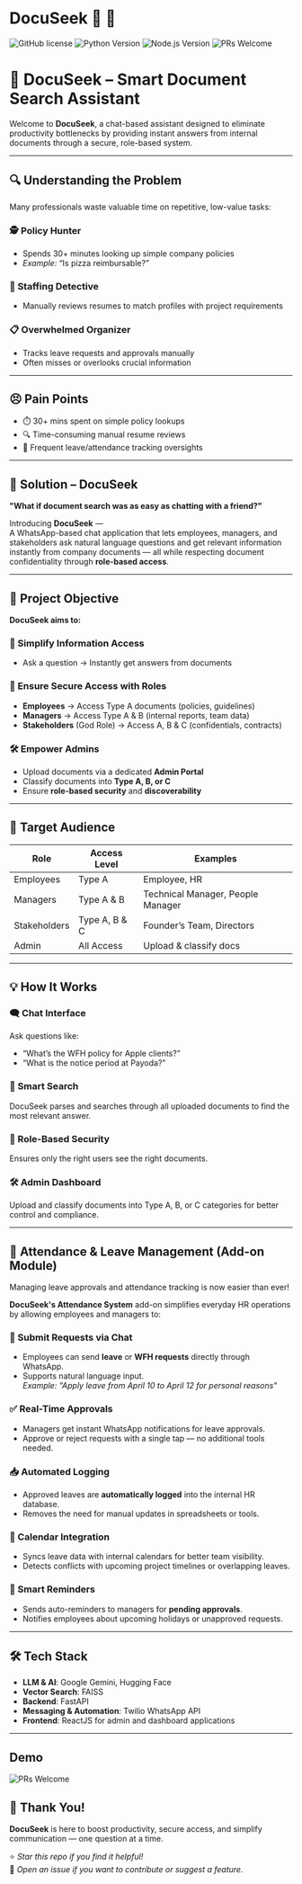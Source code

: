 # DocuSeek :mag_right: :rocket:

![GitHub license](https://img.shields.io/badge/license-MIT-blue.svg)
![Python Version](https://img.shields.io/badge/python-3.8%2B-blue)
![Node.js Version](https://img.shields.io/badge/node.js-14%2B-green)
![PRs Welcome](https://img.shields.io/badge/PRs-welcome-brightgreen.svg)

# 📄 DocuSeek – Smart Document Search Assistant

Welcome to **DocuSeek**, a chat-based assistant designed to eliminate productivity bottlenecks by providing instant answers from internal documents through a secure, role-based system.

---

## 🔍 Understanding the Problem

Many professionals waste valuable time on repetitive, low-value tasks:

### 🕵️ Policy Hunter
- Spends 30+ minutes looking up simple company policies  
- *Example:* “Is pizza reimbursable?”

### 💼 Staffing Detective
- Manually reviews resumes to match profiles with project requirements

### 📋 Overwhelmed Organizer
- Tracks leave requests and approvals manually  
- Often misses or overlooks crucial information

---

## 😣 Pain Points
- ⏱️ 30+ mins spent on simple policy lookups  
- 🔍 Time-consuming manual resume reviews  
- 📅 Frequent leave/attendance tracking oversights  

---

## 🚀 Solution – DocuSeek

**"What if document search was as easy as chatting with a friend?"**

Introducing **DocuSeek** —  
A WhatsApp-based chat application that lets employees, managers, and stakeholders ask natural language questions and get relevant information instantly from company documents — all while respecting document confidentiality through **role-based access**.

---

## 🎯 Project Objective

**DocuSeek aims to:**

### 🔎 Simplify Information Access
- Ask a question → Instantly get answers from documents

### 🔐 Ensure Secure Access with Roles
- **Employees** → Access Type A documents (policies, guidelines)  
- **Managers** → Access Type A & B (internal reports, team data)  
- **Stakeholders** (God Role) → Access A, B & C (confidentials, contracts)

### 🛠️ Empower Admins
- Upload documents via a dedicated **Admin Portal**  
- Classify documents into **Type A, B, or C**  
- Ensure **role-based security** and **discoverability**

---

## 👥 Target Audience

| Role         | Access Level     | Examples                        |
|--------------|------------------|---------------------------------|
| Employees    | Type A           | Employee, HR                    |
| Managers     | Type A & B       | Technical Manager, People Manager |
| Stakeholders | Type A, B & C    | Founder’s Team, Directors       |
| Admin        | All Access       | Upload & classify docs          |

---

## 💡 How It Works

### 🗨️ Chat Interface
Ask questions like:  
- “What’s the WFH policy for Apple clients?”  
- “What is the notice period at Payoda?”

### 🧠 Smart Search
DocuSeek parses and searches through all uploaded documents to find the most relevant answer.

### 🔐 Role-Based Security
Ensures only the right users see the right documents.

### 🛠️ Admin Dashboard
Upload and classify documents into Type A, B, or C categories for better control and compliance.

---

## 📆 Attendance & Leave Management (Add-on Module)

Managing leave approvals and attendance tracking is now easier than ever!

**DocuSeek's Attendance System** add-on simplifies everyday HR operations by allowing employees and managers to:

### 🧾 Submit Requests via Chat
- Employees can send **leave** or **WFH requests** directly through WhatsApp.
- Supports natural language input.  
  _Example: "Apply leave from April 10 to April 12 for personal reasons"_

### ✅ Real-Time Approvals
- Managers get instant WhatsApp notifications for leave approvals.
- Approve or reject requests with a single tap — no additional tools needed.

### 📥 Automated Logging
- Approved leaves are **automatically logged** into the internal HR database.
- Removes the need for manual updates in spreadsheets or tools.

### 📅 Calendar Integration
- Syncs leave data with internal calendars for better team visibility.
- Detects conflicts with upcoming project timelines or overlapping leaves.

### 🧠 Smart Reminders
- Sends auto-reminders to managers for **pending approvals**.
- Notifies employees about upcoming holidays or unapproved requests.

---

## 🛠️ Tech Stack

- **LLM & AI**: Google Gemini, Hugging Face  
- **Vector Search**: FAISS  
- **Backend**: FastAPI  
- **Messaging & Automation**: Twilio WhatsApp API  
- **Frontend**: ReactJS for admin and dashboard applications

---

## Demo
![PRs Welcome](https://drive.google.com/file/d/1TwicAzMpwA203hGq3n-kTFj2xXeqz5Os/view?usp=sharing)

## 🏁 Thank You!
**DocuSeek** is here to boost productivity, secure access, and simplify communication — one question at a time.

⭐ *Star this repo if you find it helpful!*  
🔧 *Open an issue if you want to contribute or suggest a feature.*
